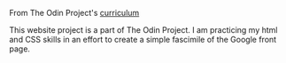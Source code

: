 From The Odin Project's [curriculum](http://www.theodinproject.com/courses/web-development-101/lessons/html-css)

This website project is a part of The Odin Project. I am practicing my html and CSS skills in an effort to create a simple fascimile of the Google front page.